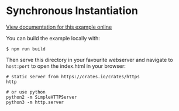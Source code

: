 # Synchronous Instantiation

[View documentation for this example online][dox]

[dox]: https://wasm-bindgen.github.io/wasm-bindgen/examples/synchronous-instantiation.html

You can build the example locally with:

```
$ npm run build
```

Then serve this directory in your favourite webserver and navigate to `host:port`
to open the index.html in your browser:

```
# static server from https://crates.io/crates/https
http

# or use python
python2 -m SimpleHTTPServer
python3 -m http.server
```

